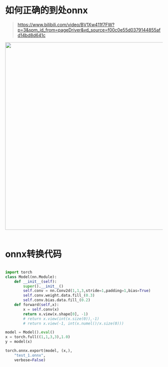 &emsp;
# 如何正确的到处onnx
> https://www.bilibili.com/video/BV1Xw411f7FW?p=3&spm_id_from=pageDriver&vd_source=f00c0e55d0379144855afd14bd8d641c
<div align='center'>
    <image src='imgs/1.png' width=600>
</div>
&emsp;

# onnx转换代码
```python

import torch
class Model(nn.Module):
    def __init__(self):
        super().__init__()
        self.conv = nn.Conv2d(1,1,3,stride=1,padding=1,bias=True)
        self.conv.weight.data.fill_(0.3)
        self.conv.bias.data.fill_(0.2)
    def forward(self,x):
        x = self.conv(x)
        return x.view(x.shape[0], -1)
        # return x.view(int(x.size(0)),-1)
        # return x.view(-1, int(x.numel()/x.size(0)))

model = Model().eval()
x = torch.full((1,1,3,3),1.0)
y = model(x)

torch.onnx.export(model, (x,), 
    "test_1.onnx", 
    verbose=False)
```